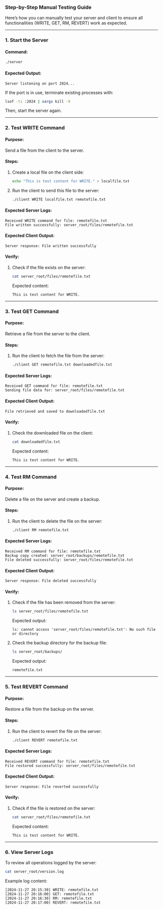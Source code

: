 ### **Step-by-Step Manual Testing Guide**

Here’s how you can manually test your server and client to ensure all functionalities (WRITE, GET, RM, REVERT) work as expected.

---

### **1. Start the Server**

#### Command:
```bash
./server
```

#### Expected Output:
```plaintext
Server listening on port 2024...
```

If the port is in use, terminate existing processes with:
```bash
lsof -ti :2024 | xargs kill -9
```

Then, start the server again.

---

### **2. Test WRITE Command**

#### Purpose:
Send a file from the client to the server.

#### Steps:
1. Create a local file on the client side:
   ```bash
   echo "This is test content for WRITE." > localfile.txt
   ```

2. Run the client to send this file to the server:
   ```bash
   ./client WRITE localfile.txt remotefile.txt
   ```

#### Expected Server Logs:
```plaintext
Received WRITE command for file: remotefile.txt
File written successfully: server_root/files/remotefile.txt
```

#### Expected Client Output:
```plaintext
Server response: File written successfully
```

#### Verify:
1. Check if the file exists on the server:
   ```bash
   cat server_root/files/remotefile.txt
   ```
   Expected content:
   ```plaintext
   This is test content for WRITE.
   ```

---

### **3. Test GET Command**

#### Purpose:
Retrieve a file from the server to the client.

#### Steps:
1. Run the client to fetch the file from the server:
   ```bash
   ./client GET remotefile.txt downloadedfile.txt
   ```

#### Expected Server Logs:
```plaintext
Received GET command for file: remotefile.txt
Sending file data for: server_root/files/remotefile.txt
```

#### Expected Client Output:
```plaintext
File retrieved and saved to downloadedfile.txt
```

#### Verify:
1. Check the downloaded file on the client:
   ```bash
   cat downloadedfile.txt
   ```
   Expected content:
   ```plaintext
   This is test content for WRITE.
   ```

---

### **4. Test RM Command**

#### Purpose:
Delete a file on the server and create a backup.

#### Steps:
1. Run the client to delete the file on the server:
   ```bash
   ./client RM remotefile.txt
   ```

#### Expected Server Logs:
```plaintext
Received RM command for file: remotefile.txt
Backup copy created: server_root/backups/remotefile.txt
File deleted successfully: server_root/files/remotefile.txt
```

#### Expected Client Output:
```plaintext
Server response: File deleted successfully
```

#### Verify:
1. Check if the file has been removed from the server:
   ```bash
   ls server_root/files/remotefile.txt
   ```
   Expected output:
   ```plaintext
   ls: cannot access 'server_root/files/remotefile.txt': No such file or directory
   ```

2. Check the backup directory for the backup file:
   ```bash
   ls server_root/backups/
   ```
   Expected output:
   ```plaintext
   remotefile.txt
   ```

---

### **5. Test REVERT Command**

#### Purpose:
Restore a file from the backup on the server.

#### Steps:
1. Run the client to revert the file on the server:
   ```bash
   ./client REVERT remotefile.txt
   ```

#### Expected Server Logs:
```plaintext
Received REVERT command for file: remotefile.txt
File restored successfully: server_root/files/remotefile.txt
```

#### Expected Client Output:
```plaintext
Server response: File reverted successfully
```

#### Verify:
1. Check if the file is restored on the server:
   ```bash
   cat server_root/files/remotefile.txt
   ```
   Expected content:
   ```plaintext
   This is test content for WRITE.
   ```

---

### **6. View Server Logs**

To review all operations logged by the server:
```bash
cat server_root/version.log
```

Example log content:
```plaintext
[2024-11-27 20:15:30] WRITE: remotefile.txt
[2024-11-27 20:16:00] GET: remotefile.txt
[2024-11-27 20:16:30] RM: remotefile.txt
[2024-11-27 20:17:00] REVERT: remotefile.txt
```
